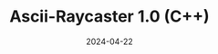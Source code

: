 ---
draft: false
title: Ascii-Raycaster 1.0 (C++)
description: "An ascii-based raycaster running in C++ in command prompt."
date: 2024-04-22
tags: ["Raycaster", "C++", "ascii graphics", "ascii", "terminal", "retro", "analog", "horror", "analog horror", "Glitching"]
url: /blog/raycaster1.0
---